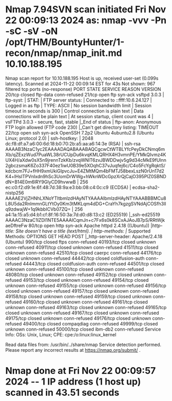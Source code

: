 # Nmap 7.94SVN scan initiated Fri Nov 22 00:09:13 2024 as: nmap -vvv -Pn -sC -sV -oN /opt/THM/BountyHunter/1-recon/nmap/nmap_init.md 10.10.188.195
Nmap scan report for 10.10.188.195
Host is up, received user-set (0.099s latency).
Scanned at 2024-11-22 00:09:14 EST for 43s
Not shown: 967 filtered tcp ports (no-response)
PORT      STATE  SERVICE         REASON       VERSION
20/tcp    closed ftp-data        conn-refused
21/tcp    open   ftp             syn-ack      vsftpd 3.0.3
| ftp-syst: 
|   STAT: 
| FTP server status:
|      Connected to ::ffff:10.6.24.127
|      Logged in as ftp
|      TYPE: ASCII
|      No session bandwidth limit
|      Session timeout in seconds is 300
|      Control connection is plain text
|      Data connections will be plain text
|      At session startup, client count was 4
|      vsFTPd 3.0.3 - secure, fast, stable
|_End of status
| ftp-anon: Anonymous FTP login allowed (FTP code 230)
|_Can't get directory listing: TIMEOUT
22/tcp    open   ssh             syn-ack      OpenSSH 7.2p2 Ubuntu 4ubuntu2.8 (Ubuntu Linux; protocol 2.0)
| ssh-hostkey: 
|   2048 dc:f8:df:a7:a6:00:6d:18:b0:70:2b:a5:aa:a6:14:3e (RSA)
| ssh-rsa AAAAB3NzaC1yc2EAAAADAQABAAABAQCgcwCtWTBLYfcPeyDkCNmq6mXb/qZExzWud7PuaWL38rUCUpDu6kvqKMLQRHX4H3vmnPE/YMkQIvmz4KUX4H/aXdw0sX5n9jrennTzkKb/zvqWNlT6zvJBWDDwjv5g9d34cMkE9fUlnn2gbczsmaK6Zo337F40ez1iwU0B39e5XOqhC37vJuqfej6c/C4o5FcYgRqktS/kdcbcm7FJ+fHH9xmUkiGIpvcJu+E4ZMtMQm4bFMTJ58bexLszN0rUn17d2K4+lHsITPVnIxdn9hSc3UomDrWWg+hWknWDcGpzXrQjCajO395PlZ0SBNDdN+B14E0m6lRY9GlyCD9hvwwB
|   256 ec:c0:f2:d9:1e:6f:48:7d:38:9a:e3:bb:08:c4:0c:c9 (ECDSA)
| ecdsa-sha2-nistp256 AAAAE2VjZHNhLXNoYTItbmlzdHAyNTYAAAAIbmlzdHAyNTYAAABBBMCu8L8U5da2RnlmmnGLtYtOy0Km3tMKLqm4dDG+CraYh7kgzgSVNdAjCOSfh3lIq9zdwajW+1q9kbbICVb07ZQ=
|   256 a4:1a:15:a5:d4:b1:cf:8f:16:50:3a:7d:d0:d8:13:c2 (ED25519)
|_ssh-ed25519 AAAAC3NzaC1lZDI1NTE5AAAAICqmJn+c7Fx6s0k8SCxAJAoJB7pS/RRtWjkaeDftreFw
80/tcp    open   http            syn-ack      Apache httpd 2.4.18 ((Ubuntu))
|_http-title: Site doesn't have a title (text/html).
| http-methods: 
|_  Supported Methods: OPTIONS GET HEAD POST
|_http-server-header: Apache/2.4.18 (Ubuntu)
990/tcp   closed ftps            conn-refused
40193/tcp closed unknown         conn-refused
40911/tcp closed unknown         conn-refused
41511/tcp closed unknown         conn-refused
42510/tcp closed caerpc          conn-refused
44176/tcp closed unknown         conn-refused
44442/tcp closed coldfusion-auth conn-refused
44443/tcp closed coldfusion-auth conn-refused
44501/tcp closed unknown         conn-refused
45100/tcp closed unknown         conn-refused
48080/tcp closed unknown         conn-refused
49152/tcp closed unknown         conn-refused
49153/tcp closed unknown         conn-refused
49154/tcp closed unknown         conn-refused
49155/tcp closed unknown         conn-refused
49156/tcp closed unknown         conn-refused
49157/tcp closed unknown         conn-refused
49158/tcp closed unknown         conn-refused
49159/tcp closed unknown         conn-refused
49160/tcp closed unknown         conn-refused
49161/tcp closed unknown         conn-refused
49163/tcp closed unknown         conn-refused
49165/tcp closed unknown         conn-refused
49167/tcp closed unknown         conn-refused
49175/tcp closed unknown         conn-refused
49176/tcp closed unknown         conn-refused
49400/tcp closed compaqdiag      conn-refused
49999/tcp closed unknown         conn-refused
50000/tcp closed ibm-db2         conn-refused
Service Info: OSs: Unix, Linux; CPE: cpe:/o:linux:linux_kernel

Read data files from: /usr/bin/../share/nmap
Service detection performed. Please report any incorrect results at https://nmap.org/submit/ .
# Nmap done at Fri Nov 22 00:09:57 2024 -- 1 IP address (1 host up) scanned in 43.51 seconds
